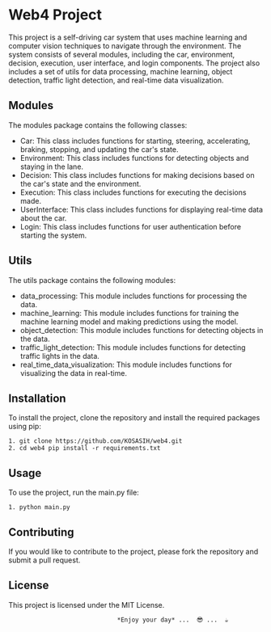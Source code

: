 # Web4 Project

This project is a self-driving car system that uses machine learning and computer vision techniques to navigate through the environment. The system consists of several modules, including the car, environment, decision, execution, user interface, and login components. The project also includes a set of utils for data processing, machine learning, object detection, traffic light detection, and real-time data visualization.

## Modules

The modules package contains the following classes:

* Car: This class includes functions for starting, steering, accelerating, braking, stopping, and updating the car's state.
* Environment: This class includes functions for detecting objects and staying in the lane.
* Decision: This class includes functions for making decisions based on the car's state and the environment.
* Execution: This class includes functions for executing the decisions made.
* UserInterface: This class includes functions for displaying real-time data about the car.
* Login: This class includes functions for user authentication before starting the system.

## Utils

The utils package contains the following modules:

* data\_processing: This module includes functions for processing the data.
* machine\_learning: This module includes functions for training the machine learning model and making predictions using the model.
* object\_detection: This module includes functions for detecting objects in the data.
* traffic\_light\_detection: This module includes functions for detecting traffic lights in the data.
* real\_time\_data\_visualization: This module includes functions for visualizing the data in real-time.

## Installation

To install the project, clone the repository and install the required packages using pip:

```
1. git clone https://github.com/KOSASIH/web4.git 
2. cd web4 pip install -r requirements.txt
```

## Usage

To use the project, run the main.py file:

`1. python main.py`

## Contributing

If you would like to contribute to the project, please fork the repository and submit a pull request.

## License

This project is licensed under the MIT License.

                                                      
                                  *Enjoy your day* ...  😎 ...  ☕
